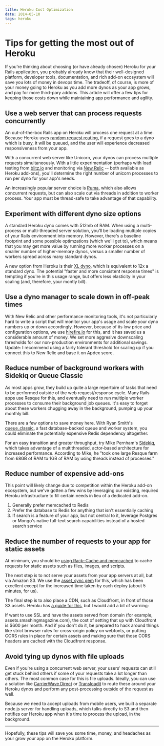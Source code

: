 ```yaml
---
title: Heroku Cost Optimization
date: 2014-05-10
tags: heroku
---
```


# Tips for getting the most out of Heroku

If you're thinking about choosing (or have already chosen) Heroku for your Rails
application, you probably already know that their well-designed platform,
developer tools, documentation, and rich add-on ecosystem will save you lots of
money in devops time.  The tradeoff, of course, is more of your money going to
Heroku as you add more dynos as your app grows, and pay for more third-pary
addons.  This article will offer a few tips for keeping those costs down while
maintaining app performance and agility.

## Use a web server that can process requests concurrently

An out-of-the-box Rails app on Heroku will process one request at a time.
Because Heroku uses [random request
routing](https://devcenter.heroku.com/articles/http-routing#request-distribution),
if a request goes to a dyno which is busy, it will be queued, and the user will
experience decreased responsiveness from your app.

With a concurrent web server like Unicorn, your dynos can process multiple
requests simultaneously. With a little experimentation (perhaps with load
testing from [blitz.io](https://www.blitz.io) and monitoring via [New
Relic](http:/www.newrelic.com) -- both available as Heroku add-ons), you'll
determine the right number of unicorn processes to run per dyno for your app's
needs.

An increasingly popular server choice is
[Puma](https://devcenter.heroku.com/articles/deploying-rails-applications-with-the-puma-web-server),
which also allows concurrent requests, but can also scale out via threads in
addition to worker process. Your app must be thread-safe to take advantage of
that capability.

## Experiment with different dyno size options

A standard Heroku dyno comes with 512mb of RAM. When using a multi-process or
multi-threaded server solution, you'll be loading multiple copies of your Rails
environment into memory.  However, there's a baseline footprint and some
possible optimzations (which we'll get to), which means that you may get more
value by running more worker processes on a smaller number of higher-memory
dynos, versus a smaller number of workers spread across many standard dynos.

A new option from Heroku is their [XL
dyno](https://blog.heroku.com/archives/2014/2/3/heroku-xl), which is equivalent
to 12x a standard dyno. The potential "faster and more consistent response
times" is tempting if you're in this usage range, but offers less elasticity in
your scaling (and, therefore, your montly bill).

## Use a dyno manager to scale down in off-peak times

With New Relic and other performance monitoring tools, it's not particularly
hard to write a script that will monitor your app's usage and scale your dyno
numbers up or down accordingly. However, because of its low price and
configuration options, we use [hirefire.io](http://www.hirefire.io) for
this, and it has saved us a considerable amount of money.  We set more aggresive
downscaling thresholds for our non-production environments for additional
savings. Update: I recommend using a fairly tolerant threshold for scaling up if
you connect this to New Relic and base it on Apdex score.

## Reduce number of background workers with Sidekiq or Queue Classic

As most apps grow, they build up quite a large repertoire of tasks that need to
be performed outside of the web request/response cycle.  Many Rails apps use
Resque for this, and eventually need to run multiple worker processes to consume
their background job queues.  It's easy to forget about these workers chugging
away in the background, pumping up your monthly bill.

There are a few options to save money here.  With Ryan Smith's
[queue_classic](https://github.com/ryandotsmith/queue_classic), a fast
database-backed queue and worker system, you could eliminate the potentially
expensive Redis dependency altogether.

For an easy transition and greater throughput, try Mike Pernham's
[Sidekiq](http://sidekiq.org), which takes advantage of a multithreaded,
actor-based architecture for increased performance.  According to Mike, he "took
one large Resque farm from 68GB of RAM to 1GB of RAM by using threads instead of
processes."

## Reduce number of expensive add-ons

This point will likely change due to competition within the Heroku add-on
ecosystem, but we've gotten a few wins by leveraging our existing, required
Heroku infrastructure to fill certain needs in lieu of a dedicated add-on.

1. Generally prefer memcached to Redis
2. Prefer the database to Redis for anything that isn't essentially caching
3. If search is a feature of your app, but not central to it, leverage Postgres
   or Mongo's native full-text search capabilities instead of a hosted search
service

## Reduce the number of requests to your app for static assets

At minimum, you should be [using Rack::Cache and
memcached](https://devcenter.heroku.com/articles/rack-cache-memcached-rails31)
to cache requests for static assets such as files, images, and scripts.

The next step is to not serve your assets from your app servers at all, but via
Amazon S3.  We use the [asset_sync
gem](https://github.com/rumblelabs/asset_sync) for this, which has been
excellent except for the increased time taken by each deploy (about 5 minutes,
for us).

The final step is to also place a CDN, such as Cloudfront, in front of those S3
assets.  Heroku has [a guide for
this](https://devcenter.heroku.com/articles/using-amazon-cloudfront-cdn), but I
would add a bit of warning:

If want to use SSL and have the assets served from domain (for example,
assets.smashingmagazine.com), the cost of setting that up with Cloudfront is
$600 per month.  And if you don't do it, be prepared to hack around things like
strict browser rules for cross-origin policy on webfonts, or putting CORS rules
in place for certain assets and making sure that those CORS headers are cached
with the Cloudfront response.

## Avoid tying up dynos with file uploads

Even if you're using a concurrent web server, your users' requests can still get
stuck behind others if some of your requests take a lot longer than others.  The
most common case for this is file uploads. Ideally, you can use a solution like
[CarrierWave Direct](https://github.com/dwilkie/carrierwave_direct) or
[Transloadit](https://www.transloadit.com) to route these around your Heroku
dynos and perform any post-processing outside of the request as well.

Because we need to accept uploads from mobile users, we built a separate node.js
server for handling uploads, which talks directly to S3 and then notifies our
Heroku app when it's time to process the upload, in the background.

------

Hopefully, these tips will save you some time, money, and headaches as your grow
your app on the Heroku platform.

